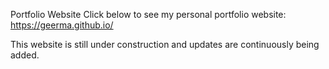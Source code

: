 Portfolio Website
Click below to see my personal portfolio website:
https://geerma.github.io/

This website is still under construction and updates are continuously being added. 
